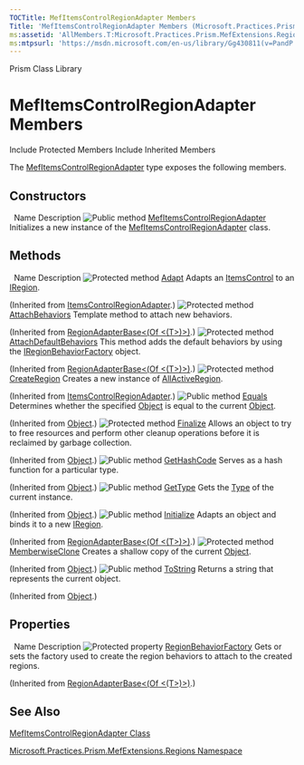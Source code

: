 ```yaml
---
TOCTitle: MefItemsControlRegionAdapter Members
Title: 'MefItemsControlRegionAdapter Members (Microsoft.Practices.Prism.MefExtensions.Regions)'
ms:assetid: 'AllMembers.T:Microsoft.Practices.Prism.MefExtensions.Regions.MefItemsControlRegionAdapter'
ms:mtpsurl: 'https://msdn.microsoft.com/en-us/library/Gg430811(v=PandP.50)'
---
```


Prism Class Library

MefItemsControlRegionAdapter Members
====================================

Include Protected Members
Include Inherited Members

The [MefItemsControlRegionAdapter](https://msdn.microsoft.com/t:microsoft.practices.prism.mefextensions.regions.mefitemscontrolregionadapter) type exposes the following members.

Constructors
------------

<span id="constructorTableToggle"></span>
 
Name
Description
![](https://msdn.microsoft.com/en-us/Gg430811.pubmethod(en-us,PandP.50).gif "Public method")
[MefItemsControlRegionAdapter](https://msdn.microsoft.com/m:microsoft.practices.prism.mefextensions.regions.mefitemscontrolregionadapter.)
Initializes a new instance of the [MefItemsControlRegionAdapter](https://msdn.microsoft.com/t:microsoft.practices.prism.mefextensions.regions.mefitemscontrolregionadapter) class.

Methods
-------

<span id="methodTableToggle"></span>
 
Name
Description
![](https://msdn.microsoft.com/en-us/Gg430811.protmethod(en-us,PandP.50).gif "Protected method")
[Adapt](https://msdn.microsoft.com/m:microsoft.practices.prism.regions.itemscontrolregionadapter.adapt(microsoft.practices.prism.regions.iregion%2csystem.windows.controls.itemscontrol))
Adapts an [ItemsControl](http://msdn2.microsoft.com/en-us/library/ms611045) to an [IRegion](https://msdn.microsoft.com/t:microsoft.practices.prism.regions.iregion).

(Inherited from [ItemsControlRegionAdapter](https://msdn.microsoft.com/t:microsoft.practices.prism.regions.itemscontrolregionadapter).)
![](https://msdn.microsoft.com/en-us/Gg430811.protmethod(en-us,PandP.50).gif "Protected method")
[AttachBehaviors](https://msdn.microsoft.com/m:microsoft.practices.prism.regions.regionadapterbase%601.attachbehaviors(microsoft.practices.prism.regions.iregion%2c%600))
Template method to attach new behaviors.

(Inherited from [RegionAdapterBase&lt;(Of &lt;(T&gt;)&gt;)](https://msdn.microsoft.com/t:microsoft.practices.prism.regions.regionadapterbase%601).)
![](https://msdn.microsoft.com/en-us/Gg430811.protmethod(en-us,PandP.50).gif "Protected method")
[AttachDefaultBehaviors](https://msdn.microsoft.com/m:microsoft.practices.prism.regions.regionadapterbase%601.attachdefaultbehaviors(microsoft.practices.prism.regions.iregion%2c%600))
This method adds the default behaviors by using the [IRegionBehaviorFactory](https://msdn.microsoft.com/t:microsoft.practices.prism.regions.iregionbehaviorfactory) object.

(Inherited from [RegionAdapterBase&lt;(Of &lt;(T&gt;)&gt;)](https://msdn.microsoft.com/t:microsoft.practices.prism.regions.regionadapterbase%601).)
![](https://msdn.microsoft.com/en-us/Gg430811.protmethod(en-us,PandP.50).gif "Protected method")
[CreateRegion](https://msdn.microsoft.com/m:microsoft.practices.prism.regions.itemscontrolregionadapter.createregion)
Creates a new instance of [AllActiveRegion](https://msdn.microsoft.com/t:microsoft.practices.prism.regions.allactiveregion).

(Inherited from [ItemsControlRegionAdapter](https://msdn.microsoft.com/t:microsoft.practices.prism.regions.itemscontrolregionadapter).)
![](https://msdn.microsoft.com/en-us/Gg430811.pubmethod(en-us,PandP.50).gif "Public method")
[Equals](http://msdn2.microsoft.com/en-us/library/bsc2ak47)
Determines whether the specified [Object](http://msdn2.microsoft.com/en-us/library/e5kfa45b) is equal to the current [Object](http://msdn2.microsoft.com/en-us/library/e5kfa45b).

(Inherited from [Object](http://msdn2.microsoft.com/en-us/library/e5kfa45b).)
![](https://msdn.microsoft.com/en-us/Gg430811.protmethod(en-us,PandP.50).gif "Protected method")
[Finalize](http://msdn2.microsoft.com/en-us/library/4k87zsw7)
Allows an object to try to free resources and perform other cleanup operations before it is reclaimed by garbage collection.

(Inherited from [Object](http://msdn2.microsoft.com/en-us/library/e5kfa45b).)
![](https://msdn.microsoft.com/en-us/Gg430811.pubmethod(en-us,PandP.50).gif "Public method")
[GetHashCode](http://msdn2.microsoft.com/en-us/library/zdee4b3y)
Serves as a hash function for a particular type.

(Inherited from [Object](http://msdn2.microsoft.com/en-us/library/e5kfa45b).)
![](https://msdn.microsoft.com/en-us/Gg430811.pubmethod(en-us,PandP.50).gif "Public method")
[GetType](http://msdn2.microsoft.com/en-us/library/dfwy45w9)
Gets the [Type](http://msdn2.microsoft.com/en-us/library/42892f65) of the current instance.

(Inherited from [Object](http://msdn2.microsoft.com/en-us/library/e5kfa45b).)
![](https://msdn.microsoft.com/en-us/Gg430811.pubmethod(en-us,PandP.50).gif "Public method")
[Initialize](https://msdn.microsoft.com/m:microsoft.practices.prism.regions.regionadapterbase%601.initialize(%600%2csystem.string))
Adapts an object and binds it to a new [IRegion](https://msdn.microsoft.com/t:microsoft.practices.prism.regions.iregion).

(Inherited from [RegionAdapterBase&lt;(Of &lt;(T&gt;)&gt;)](https://msdn.microsoft.com/t:microsoft.practices.prism.regions.regionadapterbase%601).)
![](https://msdn.microsoft.com/en-us/Gg430811.protmethod(en-us,PandP.50).gif "Protected method")
[MemberwiseClone](http://msdn2.microsoft.com/en-us/library/57ctke0a)
Creates a shallow copy of the current [Object](http://msdn2.microsoft.com/en-us/library/e5kfa45b).

(Inherited from [Object](http://msdn2.microsoft.com/en-us/library/e5kfa45b).)
![](https://msdn.microsoft.com/en-us/Gg430811.pubmethod(en-us,PandP.50).gif "Public method")
[ToString](http://msdn2.microsoft.com/en-us/library/7bxwbwt2)
Returns a string that represents the current object.

(Inherited from [Object](http://msdn2.microsoft.com/en-us/library/e5kfa45b).)

Properties
----------

<span id="propertyTableToggle"></span>
 
Name
Description
![](https://msdn.microsoft.com/en-us/Gg430811.protproperty(en-us,PandP.50).gif "Protected property")
[RegionBehaviorFactory](https://msdn.microsoft.com/p:microsoft.practices.prism.regions.regionadapterbase%601.regionbehaviorfactory)
Gets or sets the factory used to create the region behaviors to attach to the created regions.

(Inherited from [RegionAdapterBase&lt;(Of &lt;(T&gt;)&gt;)](https://msdn.microsoft.com/t:microsoft.practices.prism.regions.regionadapterbase%601).)

See Also
--------

<span id="seeAlsoToggle"></span>
[MefItemsControlRegionAdapter Class](https://msdn.microsoft.com/t:microsoft.practices.prism.mefextensions.regions.mefitemscontrolregionadapter)

[Microsoft.Practices.Prism.MefExtensions.Regions Namespace](https://msdn.microsoft.com/n:microsoft.practices.prism.mefextensions.regions)
